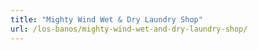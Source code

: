 ```yaml
---
title: "Mighty Wind Wet & Dry Laundry Shop"
url: /los-banos/mighty-wind-wet-and-dry-laundry-shop/
---
```


